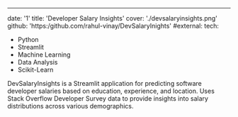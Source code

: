---
date: '1'
title: 'Developer Salary Insights'
cover: './devsalaryinsights.png'
github: 'https:/github.com/rahul-vinay/DevSalaryInights'
#external:
tech:
  - Python
  - Streamlit
  - Machine Learning
  - Data Analysis
  - Scikit-Learn

DevSalaryInsights is a Streamlit application for predicting software developer salaries based on education, experience, and location. Uses Stack Overflow Developer Survey data to provide insights into salary distributions across various demographics.
